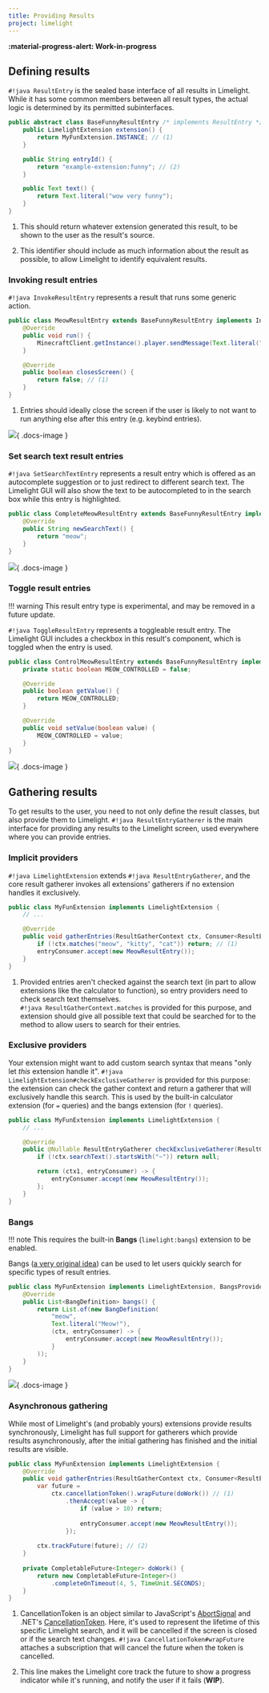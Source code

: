 ```yaml
---
title: Providing Results
project: limelight
---
```


**:material-progress-alert: Work-in-progress**

## Defining results
`#!java ResultEntry` is the sealed base interface of all results in Limelight. While it has some common
members between all result types, the actual logic is determined by its permitted subinterfaces.

```java
public abstract class BaseFunnyResultEntry /* implements ResultEntry */ {
    public LimelightExtension extension() {
        return MyFunExtension.INSTANCE; // (1)
    }

    public String entryId() {
        return "example-extension:funny"; // (2)
    }

    public Text text() {
        return Text.literal("wow very funny");
    }
}
```

1. This should return whatever extension generated this result, to be shown to the user as the
result's source.

2. This identifier should include as much information about the result as possible, to allow Limelight
to identify equivalent results.

### Invoking result entries
`#!java InvokeResultEntry` represents a result that runs some generic action.

```java
public class MeowResultEntry extends BaseFunnyResultEntry implements InvokeResultEntry {
    @Override
    public void run() {
        MinecraftClient.getInstance().player.sendMessage(Text.literal("meow!"));
    }

    @Override
    public boolean closesScreen() {
        return false; // (1)
    }
}
```

1. Entries should ideally close the screen if the user is likely to not want to run anything else
after this entry (e.g. keybind entries).

![](../../assets/limelight/invoke_result_example.png){ .docs-image }

### Set search text result entries
`#!java SetSearchTextEntry` represents a result entry which is offered as an autocomplete suggestion or
to just redirect to different search text. The Limelight GUI will also show the text to be autocompleted to in the search box while this entry is highlighted.

```java
public class CompleteMeowResultEntry extends BaseFunnyResultEntry implements SetSearchTextEntry {
    @Override
    public String newSearchText() {
        return "meow";
    }
}
```

![](../../assets/limelight/autocomplete_result_example.png){ .docs-image }

### Toggle result entries

!!! warning
    This result entry type is experimental, and may be removed in a future update.

`#!java ToggleResultEntry` represents a toggleable result entry. The Limelight GUI includes a checkbox
in this result's component, which is toggled when the entry is used.

```java
public class ControlMeowResultEntry extends BaseFunnyResultEntry implements ToggleResultEntry {
    private static boolean MEOW_CONTROLLED = false;

    @Override
    public boolean getValue() {
        return MEOW_CONTROLLED;
    }

    @Override
    public void setValue(boolean value) {
        MEOW_CONTROLLED = value;
    }
}
```

![](../../assets/limelight/toggle_result_example.png){ .docs-image }


## Gathering results
To get results to the user, you need to not only define the result classes, but also provide them to
Limelight. `#!java ResultEntryGatherer` is the main interface for providing any results to the
Limelight screen, used everywhere where you can provide entries.

### Implicit providers
`#!java LimelightExtension` extends `#!java ResultEntryGatherer`, and the core result gatherer invokes
all extensions' gatherers if no extension handles it exclusively.

```java
public class MyFunExtension implements LimelightExtension {
    // ...

    @Override
    public void gatherEntries(ResultGatherContext ctx, Consumer<ResultEntry> entryConsumer) {
        if (!ctx.matches("meow", "kitty", "cat")) return; // (1)
        entryConsumer.accept(new MeowResultEntry());
    }
}
```

1. Provided entries aren't checked against the search text (in part to allow extensions like the
calculator to function), so entry providers need to check search text themselves.  
`#!java ResultGatherContext.matches` is provided for this purpose, and extension should give all
possible text that could be searched for to the method to allow users to search for their entries.

### Exclusive providers
Your extension might want to add custom search syntax that means "only let *this* extension handle it".
`#!java LimelightExtension#checkExclusiveGatherer` is provided for this purpose: the extension can check
the gather context and return a gatherer that will exclusively handle this search. This is used by the
built-in calculator extension (for `=` queries) and the bangs extension (for `!` queries).

```java
public class MyFunExtension implements LimelightExtension {
    // ...

    @Override
    public @Nullable ResultEntryGatherer checkExclusiveGatherer(ResultGatherContext ctx) {
        if (!ctx.searchText().startsWith("~")) return null;

        return (ctx1, entryConsumer) -> {
            entryConsumer.accept(new MeowResultEntry());
        };
    }
}
```

### Bangs

!!! note
    This requires the built-in **Bangs** (`limelight:bangs`) extension to be enabled.

Bangs ([a very original idea](https://duckduckgo.com/bangs)) can be used to let users quickly search
for specific types of result entries.

```java
public class MyFunExtension implements LimelightExtension, BangsProvider {
    @Override
    public List<BangDefinition> bangs() {
        return List.of(new BangDefinition(
            "meow",
            Text.literal("Meow!"),
            (ctx, entryConsumer) -> {
                entryConsumer.accept(new MeowResultEntry());
            }
        ));
    }
}
```

![](../../assets/limelight/bangs_example.png){ .docs-image }

### Asynchronous gathering
While most of Limelight's (and probably yours) extensions provide results synchronously, Limelight has
full support for gatherers which provide results asynchronously, after the initial gathering has
finished and the initial results are visible.

```java
public class MyFunExtension implements LimelightExtension {
    @Override
    public void gatherEntries(ResultGatherContext ctx, Consumer<ResultEntry> entryConsumer) {
        var future =
            ctx.cancellationToken().wrapFuture(doWork()) // (1)
                .thenAccept(value -> {
                    if (value > 10) return;
                    
                    entryConsumer.accept(new MeowResultEntry());
                });
        
        ctx.trackFuture(future); // (2)
    }
    
    private CompletableFuture<Integer> doWork() {
        return new CompletableFuture<Integer>()
            .completeOnTimeout(4, 5, TimeUnit.SECONDS);
    }
}
```

1. CancellationToken is an object similar to JavaScript's
[AbortSignal](https://developer.mozilla.org/en-US/docs/Web/API/AbortSignal) and .NET's 
[CancellationToken](https://learn.microsoft.com/en-us/dotnet/api/system.threading.cancellationtoken).
Here, it's used to represent the lifetime of this specific Limelight search, and it will be cancelled
if the screen is closed or if the search text changes. `#!java CancellationToken#wrapFuture` attaches
a subscription that will cancel the future when the token is cancelled.

2. This line makes the Limelight core track the future to show a progress indicator while it's
running, and notify the user if it fails (**WIP**).